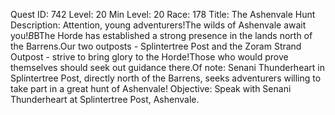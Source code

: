 Quest ID: 742
Level: 20
Min Level: 20
Race: 178
Title: The Ashenvale Hunt
Description: Attention, young adventurers!The wilds of Ashenvale await you!$B$BThe Horde has established a strong presence in the lands north of the Barrens.Our two outposts - Splintertree Post and the Zoram Strand Outpost - strive to bring glory to the Horde!Those who would prove themselves should seek out guidance there.Of note: Senani Thunderheart in Splintertree Post, directly north of the Barrens, seeks adventurers willing to take part in a great hunt of Ashenvale!
Objective: Speak with Senani Thunderheart at Splintertree Post, Ashenvale.
